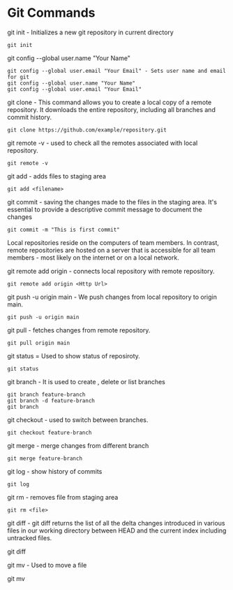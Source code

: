 # Git Commands

git init - Initializes a new git repository in current directory

```
git init
```

git config --global user.name "Your Name"

```
git config --global user.email "Your Email" - Sets user name and email for git
git config --global user.name "Your Name" 
git config --global user.email "Your Email"
```

git clone - This command allows you to create a local copy of a remote repository. It downloads the entire repository, including all branches and commit history.

```
git clone https://github.com/example/repository.git
```

git remote -v - used to check all the remotes associated with local repository.
```
git remote -v
```

git add - adds files to staging area
```
git add <filename>
```

git commit - saving the changes made to the files in the staging area. It's essential to provide a descriptive commit message to document the changes
```
git commit -m "This is first commit"
```

Local repositories reside on the computers of team members. In contrast, remote repositories are hosted on a server that is accessible for all team members - most likely on the internet or on a local network.

git remote add origin <Http Url> - connects local repository with remote repository.

```
git remote add origin <Http Url>
```

git push -u origin main - We push changes from local repository to origin main.

```
git push -u origin main
```

git pull - fetches changes from remote repository.

```
git pull origin main
```

git status = Used to show status of reposiroty.

```
git status
```

git branch - It is used to create , delete or list branches

```
git branch feature-branch
git branch -d feature-branch
git branch
```

git checkout - used to switch between branches.

```
git checkout feature-branch
```

git merge - merge changes from different branch

```
git merge feature-branch
```

git log - show history of commits
```
git log
```

git rm <file> - removes file from staging area
```
git rm <file>
```
git diff - git diff returns the list of all the delta changes introduced in various files in our working directory between HEAD and the current index including untracked files.

git diff

git mv - Used to move a file

git mv <file>
